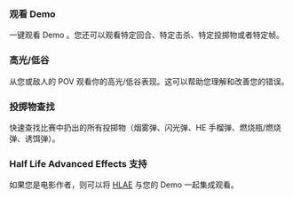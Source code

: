 ### 观看 Demo

一键观看 Demo 。您还可以观看特定回合、特定击杀、特定投掷物或者特定帧。

### 高光/低谷

从您或敌人的 POV 观看你的高光/低谷表现。这可以帮助您理解和改善您的错误。

### 投掷物查找

快速查找比赛中扔出的所有投掷物（烟雾弹、闪光弹、HE 手榴弹、燃烧瓶/燃烧弹、诱饵弹）。

### Half Life Advanced Effects 支持

如果您是电影作者，则可以将 [HLAE](https://github.com/ripieces/advancedfx/wiki/AfxHookSource) 与您的 Demo 一起集成观看。
